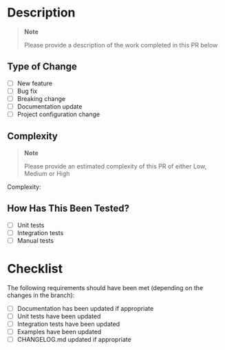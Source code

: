 # Description

> **Note**
>
> Please provide a description of the work completed in this PR below
>
>


## Type of Change
- [ ] New feature
- [ ] Bug fix
- [ ] Breaking change
- [ ] Documentation update
- [ ] Project configuration change

## Complexity

> **Note**
>
> Please provide an estimated complexity of this PR of either Low, Medium or High
>
>

Complexity:

## How Has This Been Tested?
- [ ] Unit tests
- [ ] Integration tests
- [ ] Manual tests

# Checklist

The following requirements should have been met (depending on the changes in the branch):

- [ ] Documentation has been updated if appropriate
- [ ] Unit tests have been updated
- [ ] Integration tests have been updated
- [ ] Examples have been updated
- [ ] CHANGELOG.md updated if appropriate